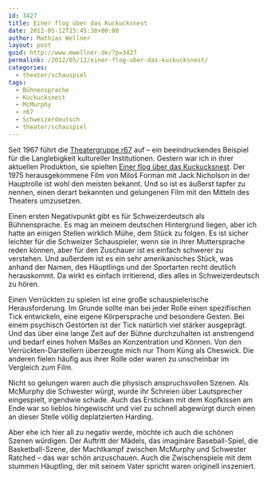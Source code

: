 ```yaml
---
id: 3427
title: Einer flog über das Kuckucksnest
date: 2012-05-12T15:45:38+00:00
author: Mathias Wellner
layout: post
guid: http://www.mwellner.de/?p=3427
permalink: /2012/05/12/einer-flog-uber-das-kuckucksnest/
categories:
  - theater/schauspiel
tags:
  - Bühnensprache
  - Kuckucksnest
  - McMurphy
  - r67
  - Schweizerdeutsch
  - theater/schauspiel
---
```

Seit 1967 führt die [Theatergruppe r67](http://www.r67.ch) auf &ndash; ein beeindruckendes Beispiel für die Langlebigkeit kultureller Institutionen. Gestern war ich in ihrer aktuellen Produktion, sie spielten [Einer flog über das Kuckucksnest](http://de.wikipedia.org/wiki/Einer_flog_%C3%BCber_das_Kuckucksnest). Der 1975 herausgekommene Film von Miloš Forman mit Jack Nicholson in der Hauptrolle ist wohl den meisten bekannt. Und so ist es äußerst tapfer zu nennen, einen derart bekannten und gelungenen Film mit den Mitteln des Theaters umzusetzen. 

Einen ersten Negativpunkt gibt es für Schweizerdeutsch als Bühnensprache. Es mag an meinem deutschen Hintergrund liegen, aber ich hatte an einigen Stellen wirklich Mühe, dem Stück zu folgen. Es ist sicher leichter für die Schweizer Schauspieler, wenn sie in ihrer Muttersprache reden können, aber für den Zuschauer ist es einfach schwerer zu verstehen. Und außerdem ist es ein sehr amerikanisches Stück, was anhand der Namen, des Häuptlings und der Sportarten recht deutlich herauskommt. Da wirkt es einfach irritierend, dies alles in Schweizerdeutsch zu hören. 

Einen Verrückten zu spielen ist eine große schauspielerische Herausforderung. Im Grunde sollte man bei jeder Rolle einen spezifischen Tick entwickeln, eine eigene Körpersprache und besondere Gesten. Bei einem psychisch Gestörten ist der Tick natürlich viel stärker ausgeprägt. Und das über eine lange Zeit auf der Bühne durchzuhalten ist anstrengend und bedarf eines hohen Maßes an Konzentration und Können. Von den Verrückten-Darstellern überzeugte mich nur Thom Küng als Cheswick. Die anderen fielen häufig aus ihrer Rolle oder waren zu unscheinbar im Vergleich zum Film. 

Nicht so gelungen waren auch die physisch anspruchsvollen Szenen. Als McMurphy die Schwester würgt, wurde ihr Schreien über Lautsprecher eingespielt, irgendwie schade. Auch das Ersticken mit dem Kopfkissen am Ende war so lieblos hingewischt und viel zu schnell abgewürgt durch einen an dieser Stelle völlig deplatzierten Harding. 

Aber ehe ich hier all zu negativ werde, möchte ich auch die schönen Szenen würdigen. Der Auftritt der Mädels, das imaginäre Baseball-Spiel, die Basketball-Szene, der Machtkampf zwischen McMurphy und Schwester Ratched &ndash; das war schön anzuschauen. Auch die Zwischenspiele mit dem stummen Häuptling, der mit seinem Vater spricht waren originell inszeniert.